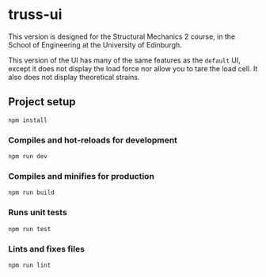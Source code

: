# truss-ui

This version is designed for the Structural Mechanics 2 course, in the School of Engineering at the University of Edinburgh.

This version of the UI has many of the same features as the `default` UI, except it does not display the load force nor allow you to tare the load cell. It also does not display theoretical strains. 

## Project setup
```
npm install
```

### Compiles and hot-reloads for development
```
npm run dev
```

### Compiles and minifies for production
```
npm run build
```

### Runs unit tests
```
npm run test
```

### Lints and fixes files
```
npm run lint
```
